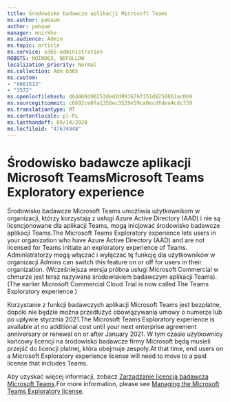 ```yaml
---
title: Środowisko badawcze aplikacji Microsoft Teams
ms.author: pebaum
author: pebaum
manager: mnirkhe
ms.audience: Admin
ms.topic: article
ms.service: o365-administration
ROBOTS: NOINDEX, NOFOLLOW
localization_priority: Normal
ms.collection: Adm_O365
ms.custom:
- "9001513"
- "3572"
ms.openlocfilehash: d6d460d90253ded2d093676f351d8250861ac0b9
ms.sourcegitcommit: c6692ce0fa1358ec3529e59ca0ecdfdea4cdc759
ms.translationtype: MT
ms.contentlocale: pl-PL
ms.lasthandoff: 09/14/2020
ms.locfileid: "47674948"
---
```

# <a name="microsoft-teams-exploratory-experience"></a><span data-ttu-id="5d89e-102">Środowisko badawcze aplikacji Microsoft Teams</span><span class="sxs-lookup"><span data-stu-id="5d89e-102">Microsoft Teams Exploratory experience</span></span>

<span data-ttu-id="5d89e-103">Środowisko badawcze Microsoft Teams umożliwia użytkownikom w organizacji, którzy korzystają z usługi Azure Active Directory (AAD) i nie są licencjonowane dla aplikacji Teams, mogą inicjować środowisko badawcze aplikacji Teams.</span><span class="sxs-lookup"><span data-stu-id="5d89e-103">The Microsoft Teams Exploratory experience lets users in your organization who have Azure Active Directory (AAD) and are not licensed for Teams initiate an exploratory experience of Teams.</span></span> <span data-ttu-id="5d89e-104">Administratorzy mogą włączać i wyłączać tę funkcję dla użytkowników w organizacji.</span><span class="sxs-lookup"><span data-stu-id="5d89e-104">Admins can switch this feature on or off for users in their organization.</span></span> <span data-ttu-id="5d89e-105">(Wcześniejsza wersja próbna usługi Microsoft Commercial w chmurze jest teraz nazywana środowiskiem badawczym aplikacji Teams).</span><span class="sxs-lookup"><span data-stu-id="5d89e-105">(The earlier Microsoft Commercial Cloud Trial is now called The Teams Exploratory experience.)</span></span>

<span data-ttu-id="5d89e-106">Korzystanie z funkcji badawczych aplikacji Microsoft Teams jest bezpłatne, dopóki nie będzie można przedłużyć obowiązywania umowy o numerze lub po upływie stycznia 2021.</span><span class="sxs-lookup"><span data-stu-id="5d89e-106">The Microsoft Teams Exploratory experience is available at no additional cost until your next enterprise agreement anniversary or renewal on or after January 2021.</span></span> <span data-ttu-id="5d89e-107">W tym czasie użytkownicy końcowy licencji na środowisko badawcze firmy Microsoft będą musieli przejść do licencji płatnej, która obejmuje zespoły.</span><span class="sxs-lookup"><span data-stu-id="5d89e-107">At that time, end users on a Microsoft Exploratory experience license will need to move to a paid license that includes Teams.</span></span>

<span data-ttu-id="5d89e-108">Aby uzyskać więcej informacji, zobacz [Zarządzanie licencją badawczą Microsoft Teams](https://docs.microsoft.com/microsoftteams/teams-exploratory/).</span><span class="sxs-lookup"><span data-stu-id="5d89e-108">For more information, please see [Managing the Microsoft Teams Exploratory license](https://docs.microsoft.com/microsoftteams/teams-exploratory/).</span></span>
